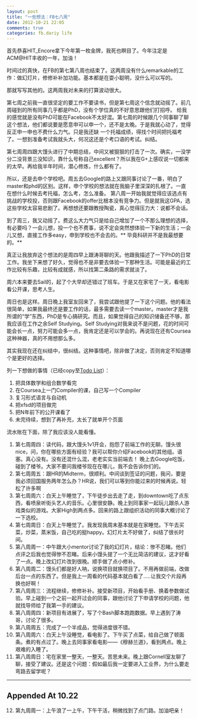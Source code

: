 ```yaml
---
layout: post
title: "一些想法：FB七八周"
date: 2012-10-21 22:05
comments: true
categories: fb.dariy life
---
```


首先恭喜HIT_Encore拿下今年第一枚金牌，我死也瞑目了。今年注定是ACM@HIT丰收的一年，加油！

时间过的真快，在FB的第七第八周也结束了。这两周没有什么remarkable的工作：做幻灯片，修修补补加功能。基本都是在耍小聪明，没什么可以写的。

那就写写其他的。这两周我对未来的打算波动很大。

第七周之前我一直很坚定的要工作不要读书，但是第七周这个信念就动摇了。前几周碰到的所有同事几乎都是PhD，没有个学位真的不好意思跟他们打招呼。
给我的感觉就是没有PhD可能在Facebook不太好混。第七周的时候跟几个同事聊了聊这个想法，他们都说要是愿意申可以申一个，还不是太晚。于是我就心动了，觉得反正申一申也不费什么力气。只是我还缺
一个托福成绩，得找个时间把托福考了。一想到准备考试我就头大，何况这还是个考口语的考试。纠结。

第七周周四跟大馒头进行了中期总结，中间又被狠狠的打击了一次。确实，一没学分二没背景三没知识，靠什么号称自己excellent？所以我在G+上感叹说一切都来的太早。再给我半年时间，潜心修炼，什么都有了。

所以，还是去申个学校吧。周五去Google的路上又跟同事讨论了一番，明白了master和phd的区别。这样，申个学校的想法就在我脑子里深深的扎根了。一直在想什么时候去考托福，怎么考，怎么准备。
第八周一开始我就觉得应该选点有挑战的学校投，否则跟Facebook的offer比根本没有竞争力。但是就我这GPA，选这些学校太容易悲剧了。再想想还要跟教授陶瓷，真心觉得压力大：说都不会话。

到了周三，我又动摇了。费这么大力气只是给自己增加了一个不那么理想的选择，有必要吗？一会儿想，投一个也不费事，说不定会突然想体验一下新的生活；一会儿又想，直接工作多easy，申到学校也不会去的。** 毕竟科研并不是我最想要的。**

真正让我放弃这个想法的是周四早上跟涛哥聊的天。他跟我描述了一下PhD的日常工作。我坐下来想了好久，觉得也不是非要去体验一下那种生活。可能是最近的工作比较有乐趣，比较有成就感，所以找第二条路的需求就淡了。

周六本来要去Sail的，起了个大早却还错过了班车。于是又在家宅了一天，看电影看公开课，思考人生。

周日也是这样。周日晚上我室友回来了，我尝试跟他提了一下这个问题。他的看法很简单，如果我最终还是要工作的话，最多需要去读一个master。master才是我所谓的“学”东西，PhD是专心搞研究。而且，如果觉得自己的知识储备还不够，那我应该在工作之余Self Studying。Self Studying对我来说不是问题，花的时间可能会长一点，努力可能会多一点，我肯定还是可以学会的。再说现在还有Coursea这种神器，真的不用想那么多。

其实我现在还在纠结中，很纠结。这种事情吧，除非做了决定，否则肯定不知道哪个是更好的选择。

列一下想做的事情（已经copy至[Todo List](/todo-list/)）：

1. 把具体数学和组合数学看完
2. 在Coursea上一门Compiler的课，自己写一个Compiler
3. 复习形式语言与自动机
4. 把xfsd的项目做完
5. 把N年前下的公开课看了
6. 未完待续，想到了再补充，太长了就单开个页面

流水账在下面，除了我应该没人能看懂。

<!-- more -->

1. 第七周周四：读代码，跟大馒头1v1开会，抱怨了前端工作的无聊。馒头很nice，问，你在哪些方面有经验？我可以帮你介绍Facebook的其他组。语塞。真心没有。没有还混什么混，老老实实当前端去！
晚上去Google吃饭，碰到了楼爷。大家不要问我楼爷现在在哪儿，我不会告诉你们的。
2. 第七周周五：跟HR的Midterm，很顺利。中间谈到签证的问题，我问，要是我必须回国服务两年怎么办？HR说，我们可以等到你能过来的时候再说。轻松了许多啊
3. 第七周周六：白天上午睡觉了，下午徒步出去走了走，到downtown吃了点东西，看喷泉听街头艺人的音乐。心里很安静。晚上到同事家一起玩儿跟杀人游戏类似的游戏。大家High到两点多。回来的路上跟组织活动的同事大概讨论了一下选校。
3. 第七周周日：白天上午睡觉了。我发现我周末基本就是在家睡觉。下午去买菜，炒菜，蒸米饭，自己吃的挺happy。幻灯片太不好做了，纠结了很长时间。
5. 第八周周一：中午跟大小mentor讨论了我的幻灯片，结论：惨不忍睹。他们点评之后我也觉得惨不忍睹。后来小馒头提了一个无比简洁的建议，这才好看了一点。晚上改幻灯片改到很晚。顺手做了点小修补。
6. 第八周周二：馒头们都是好人呐，说换项目就换项目了。不用再做前端，改做后台一点的东西了。但是我上一周看的代码基本就白看了.....让我交个片段再换也好啊！
7. 第八周周三：流程继续，修修补补。接受新项目，开始看手册、换着参数做试验。早上碰到一个之前一起开过会的同事，跟他讨论了下申请学校的问题，他就找导师给了我第一手的建议。
8. 第八周周四：新项目有进展了，写了个Bash脚本跑跑数据。早上遇到了涛哥，讨论了很多。
9. 第八周周五：完成了一个半成品，觉得进度很不错。
10. 第八周周六：白天上午没睡觉，看电影了。下午买了点菜，给自己做了顿面条。煮的有点过了。晚上去同事家看电影——《穆赫兰道》，看到两点。晚上艰难的入睡了。
11. 第八周周日：宅在家里一整天，一整天。苦思未来。晚上跟Cornell室友聊了聊，接受了建议。还是这个问题：假如最后我一定要进入工业界，为什么要走弯路去留学呢？

------
Appended At 10.22
------

12. 第九周周一：上午浪了一上午，下午干活，稍微找到了点门路。加油吧亲！
